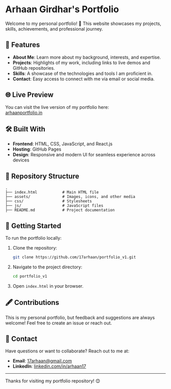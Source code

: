 
# Arhaan Girdhar's Portfolio

Welcome to my personal portfolio! 🌟 This website showcases my projects, skills, achievements, and professional journey.

## 📌 Features
- **About Me**: Learn more about my background, interests, and expertise.
- **Projects**: Highlights of my work, including links to live demos and GitHub repositories.
- **Skills**: A showcase of the technologies and tools I am proficient in.
- **Contact**: Easy access to connect with me via email or social media.

## 🌐 Live Preview
You can visit the live version of my portfolio here:  
[arhaanportfolio.in](https://arhaanportfolio.in)

## 🛠️ Built With
- **Frontend**: HTML, CSS, JavaScript, and React.js
- **Hosting**: GitHub Pages
- **Design**: Responsive and modern UI for seamless experience across devices

## 📂 Repository Structure
```plaintext
.
├── index.html           # Main HTML file
├── assets/              # Images, icons, and other media
├── css/                 # Stylesheets
├── js/                  # JavaScript files
├── README.md            # Project documentation
```

## 🚀 Getting Started
To run the portfolio locally:
1. Clone the repository:
   ```bash
   git clone https://github.com/17arhaan/portfolio_v1.git
   ```
2. Navigate to the project directory:
   ```bash
   cd portfolio_v1
   ```
3. Open `index.html` in your browser.

## 🖋️ Contributions
This is my personal portfolio, but feedback and suggestions are always welcome! Feel free to create an issue or reach out.

## 📧 Contact
Have questions or want to collaborate? Reach out to me at:
- **Email**: [17arhaan@gmail.com](mailto:17arhaan@gmail.com)
- **LinkedIn**: [linkedin.com/in/arhaan17](https://linkedin.com/in/arhaan17)

---

Thanks for visiting my portfolio repository! 😊
